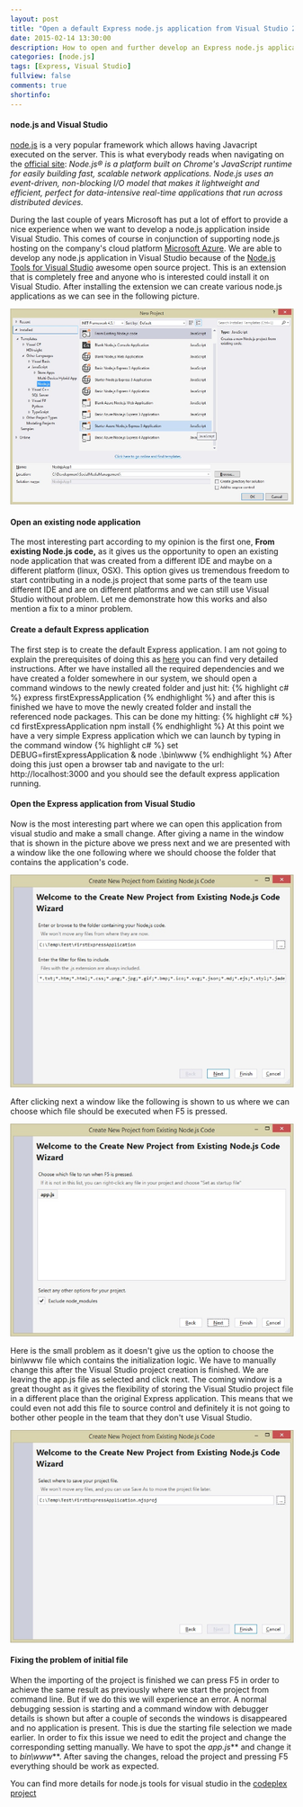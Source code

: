 ```yaml
---
layout: post
title: "Open a default Express node.js application from Visual Studio 2013"
date: 2015-02-14 13:30:00
description: How to open and further develop an Express node.js application from Visual Studio 2013
categories: [node.js]
tags: [Express, Visual Studio]
fullview: false
comments: true
shortinfo: 
---
```


#### node.js and Visual Studio

[node.js][node] is a very popular framework which allows having Javacript executed on the server. This is what everybody reads when navigating on the [official site][node]:
_Node.js® is a platform built on Chrome's JavaScript runtime for easily building fast, scalable network applications. Node.js uses an event-driven, non-blocking I/O model that makes it lightweight and efficient, perfect for data-intensive real-time applications that run across distributed devices._

During the last couple of years Microsoft has put a lot of effort to provide a nice experience when we want to develop a node.js application inside Visual Studio. This comes of course in conjunction of supporting node.js hosting on the company's cloud platform [Microsoft Azure][nodeAzure]. We are able to develop any node.js application in Visual Studio because of the [Node.js Tools for Visual Studio][nodetools] awesome open source project. This is an extension that is completely free and anyone who is interested could install it on Visual Studio. After installing the extension we can create various node.js applications as we can see in the following picture.

<div class="row">
   <div class="col-sm-6 col-sm-offset-3 col-md-4 col-md-offset-4">
        <a href="/assets/images/newNodeProject.jpg" class="new node project">
            <img src="/assets/images/newNodeProject.jpg" alt="new node project">      
        </a>
   </div>
</div>

#### Open an existing node application

The most interesting part according to my opinion is the first one, **From existing Node.js code,** as it gives us the opportunity to open an existing node application that was created from a different IDE and maybe on a different platform (linux, OSX). This option gives us tremendous freedom to start contributing in a node.js project that some parts of the team use different IDE and are on different platforms and we can still use Visual Studio without problem. Let me demonstrate how this works and also mention a fix to a minor problem.

#### Create a default Express application

The first step is to create the default Express application. I am not going to explain the prerequisites of doing this as [here][expressCreate] you can find very detailed instructions. After we have installed all the required dependencies and we have created a folder somewhere in our system, we should open a command windows to the newly created folder and just hit:
{% highlight c# %}
express firstExpressApplication
{% endhighlight %}
and after this is finished we have to move the newly created folder and install the referenced node packages. This can be done my hitting:
{% highlight c# %}
cd firstExpressApplication
npm install
{% endhighlight %}
At this point we have a very simple Express application which we can launch by typing in the command window
{% highlight c# %}
set DEBUG=firstExpressApplication & node .\bin\www
{% endhighlight %}
After doing this just open a browser tab and navigate to the url: http://localhost:3000 and you should see the default express application running.

#### Open the Express application from Visual Studio

Now is the most interesting part where we can open this application from visual studio and make a small change. After giving a name in the window that is shown in the picture above we press next and we are presented with a window like the one following where we should choose the folder that contains the application's code.

<div class="row">
   <div class="col-sm-6 col-sm-offset-3 col-md-4 col-md-offset-4">
        <a href="/assets/images/selectforlder.jpg" class="select node folder">
            <img src="/assets/images/selectforlder.jpg" alt="select node folder">      
        </a>
   </div>
</div>

After clicking next a window like the following is shown to us where we can choose which file should be executed when F5 is pressed.

<div class="row">
   <div class="col-sm-6 col-sm-offset-3 col-md-4 col-md-offset-4">
        <a href="/assets/images/selectstartfile.jpg" class="select start file">
            <img src="/assets/images/selectstartfile.jpg" alt="select start file">      
        </a>
   </div>
</div>

Here is the small problem as it doesn't give us the option to choose the bin\www file which contains the initialization logic. We have to manually change this after the Visual Studio project creation is finished. We are leaving the app.js file as selected and click next. The coming window is a great thought as it gives the flexibility of storing the Visual Studio project file in a different place than the original Express application. This means that we could even not add this file to source control and definitely it is not going to bother other people in the team that they don't use Visual Studio.

<div class="row">
   <div class="col-sm-6 col-sm-offset-3 col-md-4 col-md-offset-4">
        <a href="/assets/images/selectprojectlocation.jpg" class="select project location">
            <img src="/assets/images/selectprojectlocation.jpg" alt="select project location">      
        </a>
   </div>
</div>

#### Fixing the problem of initial file

When the importing of the project is finished we can press F5 in order to achieve the same result as previously where we start the project from command line. But if we do this we will experience an error. A normal debugging session is starting and a command window with debugger details is shown but after a couple of seconds the windows is disappeared and no application is present. This is due the starting file selection we made earlier. In order to fix this issue we need to edit the project and change the corresponding setting manually. We have to spot the _<StartupFile>app.js</StartupFile>_** and change it to _<StartupFile>bin\www</StartupFile>_**. After saving the changes, reload the project and pressing F5 everything should be work as expected.

You can find more details for node.js tools for visual studio in the [codeplex project][nodetools]

[node]: http://nodejs.org/
[nodeAzure]: http://azure.microsoft.com/en-us/develop/nodejs/
[nodetools]: https://nodejstools.codeplex.com/
[expressCreate]: http://expressjs.com/starter/generator.html